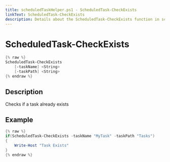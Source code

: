 ```yaml
---
title: scheduledTaskHelper.ps1 - ScheduledTask-CheckExists
linkText: ScheduledTask-CheckExists
description: Details about the ScheduledTask-CheckExists function in scheduledTaskHelper.ps1 helper script
---
```


# ScheduledTask-CheckExists

```PowerShell
{% raw %}
ScheduledTask-CheckExists
    [-taskName] <String>
    [-taskPath] <String>
{% endraw %}
```

## Description

Checks if a task already exists

## Example

```PowerShell
{% raw %}
if(ScheduledTask-CheckExists -taskName "MyTask" -taskPath "Tasks")
{
    Write-Host "Task Exists"
}
{% endraw %}
```
